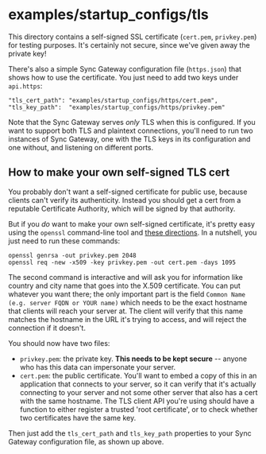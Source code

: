 # examples/startup_configs/tls

This directory contains a self-signed SSL certificate (`cert.pem`, `privkey.pem`) for testing purposes. It's certainly not secure, since we've given away the private key!

There's also a simple Sync Gateway configuration file (`https.json`) that shows how to use the certificate. You just need to add two keys under `api.https`:

    "tls_cert_path": "examples/startup_configs/https/cert.pem",
    "tls_key_path":  "examples/startup_configs/https/privkey.pem"

Note that the Sync Gateway serves _only_ TLS when this is configured. If you want to support both TLS and plaintext connections, you'll need to run two instances of Sync Gateway, one with the TLS keys in its configuration and one without, and listening on different ports.

## How to make your own self-signed TLS cert

You probably don't want a self-signed certificate for public use, because clients can't verify its authenticity. Instead you should get a cert from a reputable Certificate Authority, which will be signed by that authority.

But if you _do_ want to make your own self-signed certificate, it's pretty easy using the `openssl` command-line tool and [these directions](https://www.openssl.org/docs/HOWTO/certificates.txt). In a nutshell, you just need to run these commands:

```
openssl genrsa -out privkey.pem 2048
openssl req -new -x509 -key privkey.pem -out cert.pem -days 1095
```

The second command is interactive and will ask you for information like country and city name that goes into the X.509 certificate. You can put whatever you want there; the only important part is the field `Common Name (e.g. server FQDN or YOUR name)` which needs to be the exact hostname that clients will reach your server at. The client will verify that this name matches the hostname in the URL it's trying to access, and will reject the connection if it doesn't.

You should now have two files:

* `privkey.pem`: the private key. **This needs to be kept secure** -- anyone who has this data can impersonate your server.
* `cert.pem`: the public certificate. You'll want to embed a copy of this in an application that connects to your server, so it can verify that it's actually connecting to your server and not some other server that also has a cert with the same hostname. The TLS client API you're using should have a function to either register a trusted 'root certificate', or to check whether two certificates have the same key.

Then just add the `tls_cert_path` and `tls_key_path` properties to your Sync Gateway configuration file, as shown up above.